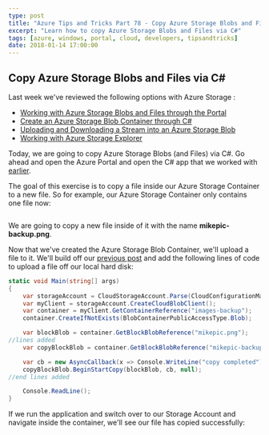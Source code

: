 ```yaml
---
type: post
title: "Azure Tips and Tricks Part 78 - Copy Azure Storage Blobs and Files via C#"
excerpt: "Learn how to copy Azure Storage Blobs and Files via C#"
tags: [azure, windows, portal, cloud, developers, tipsandtricks]
date: 2018-01-14 17:00:00
---
```


## Copy Azure Storage Blobs and Files via C#

Last week we've reviewed the following options with Azure Storage :

* [Working with Azure Storage Blobs and Files through the Portal](http://www.michaelcrump.net/azure-tips-and-tricks74/)
* [Create an Azure Storage Blob Container through C#](http://www.michaelcrump.net/azure-tips-and-tricks75/)
* [Uploading and Downloading a Stream into an Azure Storage Blob](http://www.michaelcrump.net/azure-tips-and-tricks76/)
* [Working with Azure Storage Explorer](http://www.michaelcrump.net/azure-tips-and-tricks77/)

Today, we are going to copy Azure Storage Blobs (and Files) via C#. Go ahead and open the Azure Portal and open the C# app that we worked with [earlier](http://www.michaelcrump.net/azure-tips-and-tricks75/).

The goal of this exercise is to copy a file inside our Azure Storage Container to a new file. So for example, our Azure Storage Container only contains one file now: 

<img :src="$withBase('/files/storageacct4.png')">

We are going to copy a new file inside of it with the name **mikepic-backup.png**. 

Now that we've created the Azure Storage Blob Container, we'll upload a file to it. We'll build off our [previous post](http://www.michaelcrump.net/azure-tips-and-tricks76/) and add the following lines of code to upload a file off our local hard disk:

```csharp
static void Main(string[] args)
{
    var storageAccount = CloudStorageAccount.Parse(CloudConfigurationManager.GetSetting("StorageConnection"));
    var myClient = storageAccount.CreateCloudBlobClient();
    var container = myClient.GetContainerReference("images-backup");
    container.CreateIfNotExists(BlobContainerPublicAccessType.Blob);

    var blockBlob = container.GetBlockBlobReference("mikepic.png");
//lines added
    var copyBlockBlob = container.GetBlockBlobReference("mikepic-backup.png");

    var cb = new AsyncCallback(x => Console.WriteLine("copy completed"));
    copyBlockBlob.BeginStartCopy(blockBlob, cb, null);
//end lines added

    Console.ReadLine();
}
```

If we run the application and switch over to our Storage Account and navigate inside the container, we'll see our file has copied successfully:

<img :src="$withBase('/files/azasynccopy1.png')">
